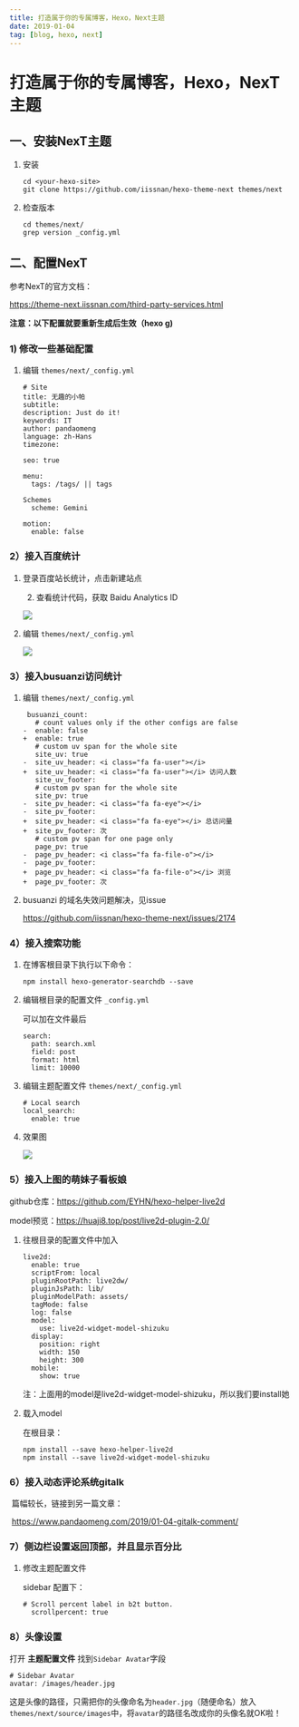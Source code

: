 ```yaml
---
title: 打造属于你的专属博客，Hexo，Next主题
date: 2019-01-04
tag: [blog, hexo, next]
---
```


# 打造属于你的专属博客，Hexo，NexT主题

## 一、安装NexT主题

1. 安装

   ```shell
   cd <your-hexo-site>
   git clone https://github.com/iissnan/hexo-theme-next themes/next
   ```

2. 检查版本

   ```shell
   cd themes/next/
   grep version _config.yml
   ```

## 二、配置NexT

参考NexT的官方文档：

https://theme-next.iissnan.com/third-party-services.html

**注意：以下配置就要重新生成后生效（hexo g)**

### 1) 修改一些基础配置

1. 编辑 `themes/next/_config.yml`

   ```
   # Site
   title: 无趣的小帕
   subtitle:
   description: Just do it!
   keywords: IT
   author: pandaomeng
   language: zh-Hans
   timezone:
   ```

   ```git
   seo: true
   ```

   ```git
   menu:
     tags: /tags/ || tags
   ```

   ```git
   Schemes
     scheme: Gemini
   ```

   ```git
   motion:
     enable: false
   ```

<!--more-->

### 2）接入百度统计

 1. 登录百度站长统计，点击新建站点

	2. 查看统计代码，获取 Baidu Analytics ID

    ![](https://images.pandaomeng.com/0b0bf4f2cde82ccfca87eaca239e448d.jpg)

3. 编辑 `themes/next/_config.yml`

   ![](https://images.pandaomeng.com/f6147aae2be0d46099fa12c8fdce8c50.jpg)

### 3）接入busuanzi访问统计

1. 编辑 `themes/next/_config.yml`

   ```
    busuanzi_count:
      # count values only if the other configs are false
   -  enable: false
   +  enable: true
      # custom uv span for the whole site
      site_uv: true
   -  site_uv_header: <i class="fa fa-user"></i>
   +  site_uv_header: <i class="fa fa-user"></i> 访问人数
      site_uv_footer:
      # custom pv span for the whole site
      site_pv: true
   -  site_pv_header: <i class="fa fa-eye"></i>
   -  site_pv_footer:
   +  site_pv_header: <i class="fa fa-eye"></i> 总访问量
   +  site_pv_footer: 次
      # custom pv span for one page only
      page_pv: true
   -  page_pv_header: <i class="fa fa-file-o"></i>
   -  page_pv_footer:
   +  page_pv_header: <i class="fa fa-file-o"></i> 浏览
   +  page_pv_footer: 次
   ```

2. busuanzi 的域名失效问题解决，见issue

   https://github.com/iissnan/hexo-theme-next/issues/2174

### 4）接入搜索功能

1. 在博客根目录下执行以下命令：

   ```
   npm install hexo-generator-searchdb --save
   ```

2. 编辑根目录的配置文件 `_config.yml`

   可以加在文件最后

   ```
   search:
     path: search.xml
     field: post
     format: html
     limit: 10000
   ```

3. 编辑主题配置文件 `themes/next/_config.yml`

   ```
   # Local search
   local_search:
     enable: true
   ```

4. 效果图

   ![](https://images.pandaomeng.com/4b8cfc17666b09d32d26ac8520f603aa.jpg)

### 5）接入上图的萌妹子看板娘

github仓库：https://github.com/EYHN/hexo-helper-live2d

model预览：https://huaji8.top/post/live2d-plugin-2.0/

1. 往根目录的配置文件中加入

   ```
   live2d:
     enable: true
     scriptFrom: local
     pluginRootPath: live2dw/
     pluginJsPath: lib/
     pluginModelPath: assets/
     tagMode: false
     log: false
     model:
       use: live2d-widget-model-shizuku
     display:
       position: right
       width: 150
       height: 300
     mobile:
       show: true
   ```

   注：上面用的model是live2d-widget-model-shizuku，所以我们要install她

2. 载入model

   在根目录：

   ```shell
   npm install --save hexo-helper-live2d
   npm install --save live2d-widget-model-shizuku
   ```

### 6）接入动态评论系统gitalk

​	篇幅较长，链接到另一篇文章：

​	https://www.pandaomeng.com/2019/01-04-gitalk-comment/

### 7）侧边栏设置返回顶部，并且显示百分比

1. 修改主题配置文件

   sidebar 配置下：

   ```
   # Scroll percent label in b2t button.
     scrollpercent: true
   ```

### 8）头像设置

打开 **主题配置文件** 找到`Sidebar Avatar`字段

```
# Sidebar Avatar
avatar: /images/header.jpg
```

这是头像的路径，只需把你的头像命名为`header.jpg`（随便命名）放入`themes/next/source/images`中，将`avatar`的路径名改成你的头像名就OK啦！


